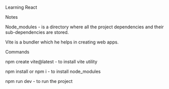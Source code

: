 Learning React

Notes 

Node_modules - is a directory where all the project dependencies and their sub-dependencies are stored.

Vite is a bundler which he helps in creating web apps.

Commands 

npm create vite@latest - to install vite utility

npm install or npm i - to install node_modules

npm run dev - to run the project